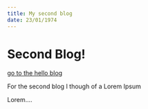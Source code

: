 ```yaml
---
title: My second blog
date: 23/01/1974
---
```


# Second Blog!

[go to the hello blog](/blog/hello-blog)

For the second blog I though of a Lorem Ipsum

Lorem....
